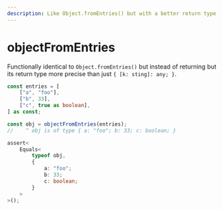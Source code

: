 ```yaml
---
description: Like Object.fromEntries() but with a better return type
---
```


# objectFromEntries

Functionally identical to `Object.fromEntries()` but instead of returning but its return type more precise than just `{ [k: sting]: any; }`.

```typescript
const entries = [
	["a", "foo"],
	["b", 33],
	["c", true as boolean],
] as const;

const obj = objectFromEntries(entries);
//    ^ obj is of type { a: "foo"; b: 33; c: boolean; }

assert<
	Equals<
		typeof obj,
		{
			a: "foo";
			b: 33;
			c: boolean;
		}
	>
>();
```
